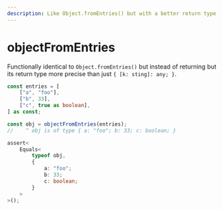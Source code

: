 ```yaml
---
description: Like Object.fromEntries() but with a better return type
---
```


# objectFromEntries

Functionally identical to `Object.fromEntries()` but instead of returning but its return type more precise than just `{ [k: sting]: any; }`.

```typescript
const entries = [
	["a", "foo"],
	["b", 33],
	["c", true as boolean],
] as const;

const obj = objectFromEntries(entries);
//    ^ obj is of type { a: "foo"; b: 33; c: boolean; }

assert<
	Equals<
		typeof obj,
		{
			a: "foo";
			b: 33;
			c: boolean;
		}
	>
>();
```
